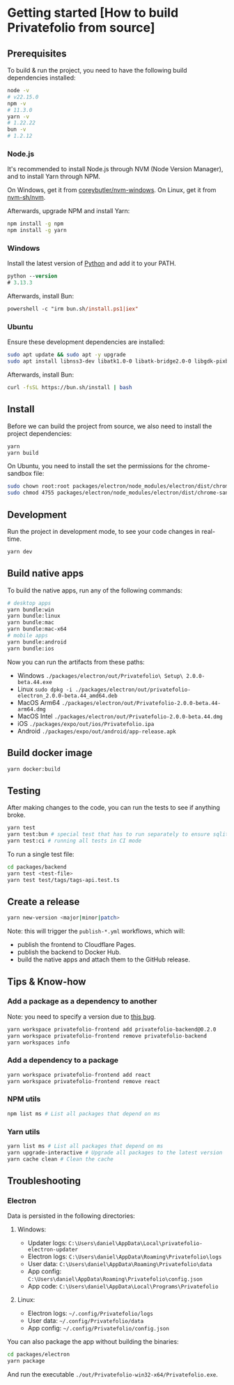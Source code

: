 # Getting started [How to build Privatefolio from source]

## Prerequisites

To build & run the project, you need to have the following build dependencies installed:

```sh
node -v
# v22.15.0
npm -v
# 11.3.0
yarn -v
# 1.22.22
bun -v
# 1.2.12
```

### Node.js

It's recommended to install Node.js through NVM (Node Version Manager), and to install Yarn through NPM.

On Windows, get it from [coreybutler/nvm-windows](https://github.com/coreybutler/nvm-windows).
On Linux, get it from [nvm-sh/nvm](https://github.com/nvm-sh/nvm).

Afterwards, upgrade NPM and install Yarn:

```sh
npm install -g npm
npm install -g yarn
```

### Windows

Install the latest version of [Python](https://www.python.org/downloads/) and add it to your PATH.

```ps
python --version
# 3.13.3
```

Afterwards, install Bun:

```ps
powershell -c "irm bun.sh/install.ps1|iex"
```

### Ubuntu

Ensure these development dependencies are installed:

```sh
sudo apt update && sudo apt -y upgrade
sudo apt install libnss3-dev libatk1.0-0 libatk-bridge2.0-0 libgdk-pixbuf2.0-0 libgtk-3-0 -y
```

Afterwards, install Bun:

```sh
curl -fsSL https://bun.sh/install | bash
```

## Install

Before we can build the project from source, we also need to install the project dependencies:

```sh
yarn
yarn build
```

On Ubuntu, you need to install the set the permissions for the chrome-sandbox file:

```sh
sudo chown root:root packages/electron/node_modules/electron/dist/chrome-sandbox
sudo chmod 4755 packages/electron/node_modules/electron/dist/chrome-sandbox
```

## Development

Run the project in development mode, to see your code changes in real-time.

```sh
yarn dev
```

## Build native apps

To build the native apps, run any of the following commands:

```sh
# desktop apps
yarn bundle:win
yarn bundle:linux
yarn bundle:mac
yarn bundle:mac-x64
# mobile apps
yarn bundle:android
yarn bundle:ios
```

Now you can run the artifacts from these paths:

* Windows `./packages/electron/out/Privatefolio\ Setup\ 2.0.0-beta.44.exe`
* Linux `sudo dpkg -i ./packages/electron/out/privatefolio-electron_2.0.0-beta.44_amd64.deb`
* MacOS Arm64 `./packages/electron/out/Privatefolio-2.0.0-beta.44-arm64.dmg`
* MacOS Intel `./packages/electron/out/Privatefolio-2.0.0-beta.44.dmg`
* iOS `./packages/expo/out/ios/Privatefolio.ipa`
* Android `./packages/expo/out/android/app-release.apk`

## Build docker image

```sh
yarn docker:build
```

## Testing

After making changes to the code, you can run the tests to see if anything broke.

```sh
yarn test
yarn test:bun # special test that has to run separately to ensure sqlite3 is compatible with bun:sqlite
yarn test:ci # running all tests in CI mode
```

To run a single test file:

```sh
cd packages/backend
yarn test <test-file>
yarn test test/tags/tags-api.test.ts
```

## Create a release

```sh
yarn new-version <major|minor|patch>
```

Note: this will trigger the `publish-*.yml` workflows, which will:

* publish the frontend to Cloudflare Pages.
* publish the backend to Docker Hub.
* build the native apps and attach them to the GitHub release.

## Tips & Know-how

### Add a package as a dependency to another

Note: you need to specify a version due to [this bug](https://github.com/yarnpkg/yarn/issues/4878#issuecomment-386607832).

```sh
yarn workspace privatefolio-frontend add privatefolio-backend@0.2.0
yarn workspace privatefolio-frontend remove privatefolio-backend
yarn workspaces info
```

### Add a dependency to a package

```sh
yarn workspace privatefolio-frontend add react
yarn workspace privatefolio-frontend remove react
```

### NPM utils

```sh
npm list ms # List all packages that depend on ms
```

### Yarn utils

```sh
yarn list ms # List all packages that depend on ms
yarn upgrade-interactive # Upgrade all packages to the latest version
yarn cache clean # Clean the cache
```

## Troubleshooting

### Electron

Data is persisted in the following directories:

1. Windows:
   - Updater logs: `C:\Users\daniel\AppData\Local\privatefolio-electron-updater`
   - Electron logs: `C:\Users\daniel\AppData\Roaming\Privatefolio\logs`
   - User data: `C:\Users\daniel\AppData\Roaming\Privatefolio\data`
   - App config: `C:\Users\daniel\AppData\Roaming\Privatefolio\config.json`
   - App code: `C:\Users\daniel\AppData\Local\Programs\Privatefolio`

2. Linux:
   - Electron logs: `~/.config/Privatefolio/logs`
   - User data: `~/.config/Privatefolio/data`
   - App config: `~/.config/Privatefolio/config.json`

You can also package the app without building the binaries:

```sh
cd packages/electron
yarn package
```

And run the executable `./out/Privatefolio-win32-x64/Privatefolio.exe`.
